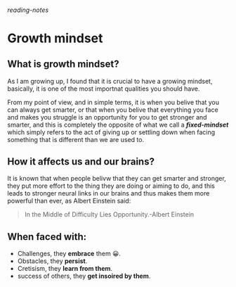 ###### reading-notes
# Growth mindset
## What is growth mindset?

As I am growing up, I found that it is crucial to have a growing mindset, basically, it is one of the most importnat qualities you should have.

From my point of view, and in simple terms, it is when you belive that you can always get smarter, or that when you belive that everything you face and makes you struggle is an opportunity for you to get stronger and smarter, and this is completely the opposite of what we call a ***fixed-mindset*** which simply refers to the act of giving up or settling down when facing something that is different than we are used to.

## How it affects us and our brains?

It is known that when people belivw that they can get smarter and stronger, they put more effort to the thing they are doing or aiming to do, and this leads to stronger neural links in our brains and thus makes them more powerful than ever, as Albert Einstein said:
> In the Middle of Difficulty Lies Opportunity.-Albert Einstein

## When faced with:

* Challenges, they **embrace** them :grinning:.
* Obstacles, they **persist**.
* Cretisism, they **learn from them**.
* success of others, they **get insoired by them**.

[](C/gms.jpg)
